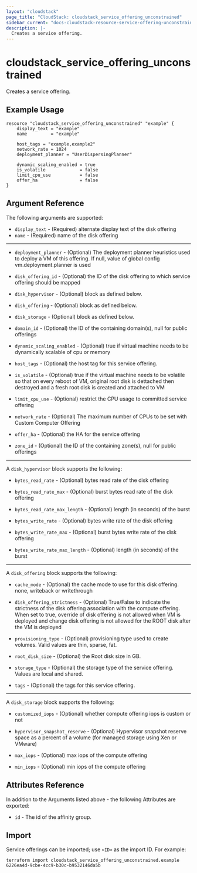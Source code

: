 ```yaml
---
layout: "cloudstack"
page_title: "CloudStack: cloudstack_service_offering_unconstrained"
sidebar_current: "docs-cloudstack-resource-service-offering-unconstrained"
description: |-
  Creates a service offering.
---
```


# cloudstack_service_offering_unconstrained

Creates a service offering.

## Example Usage

```hcl
resource "cloudstack_service_offering_unconstrained" "example" {
	display_text = "example"
	name         = "example"

	host_tags = "example,example2"
	network_rate = 1024
	deployment_planner = "UserDispersingPlanner"
	
	dynamic_scaling_enabled = true
	is_volatile             = false
	limit_cpu_use           = false
	offer_ha                = false
}
```

## Argument Reference

The following arguments are supported:

* `display_text` - (Required) alternate display text of the disk offering
* `name` - (Required) name of the disk offering

---

* `deployment_planner` - (Optional) The deployment planner heuristics used to deploy a VM of this offering. If null, value of global config vm.deployment.planner is used

* `disk_offering_id` - (Optional) the ID of the disk offering to which service offering should be mapped

* `disk_hypervisor` - (Optional) block as defined below.

* `disk_offering` - (Optional) block as defined below.

* `disk_storage` - (Optional) block as defined below.

* `domain_id` - (Optional) the ID of the containing domain(s), null for public offerings

* `dynamic_scaling_enabled` - (Optional) true if virtual machine needs to be dynamically scalable of cpu or memory

* `host_tags` - (Optional) the host tag for this service offering.

* `is_volatile` - (Optional) true if the virtual machine needs to be volatile so that on every reboot of VM, original root disk is dettached then destroyed and a fresh root disk is created and attached to VM

* `limit_cpu_use` - (Optional) restrict the CPU usage to committed service offering

* `network_rate` - (Optional) The maximum number of CPUs to be set with Custom Computer Offering

* `offer_ha` - (Optional) the HA for the service offering

* `zone_id` - (Optional) the ID of the containing zone(s), null for public offerings

---
A `disk_hypervisor` block supports the following:

* `bytes_read_rate` - (Optional) bytes read rate of the disk offering

* `bytes_read_rate_max` - (Optional) burst bytes read rate of the disk offering

* `bytes_read_rate_max_length` - (Optional) length (in seconds) of the burst

* `bytes_write_rate` - (Optional) bytes write rate of the disk offering

* `bytes_write_rate_max` - (Optional) burst bytes write rate of the disk offering

* `bytes_write_rate_max_length` - (Optional) length (in seconds) of the burst

---
A `disk_offering` block supports the following:

* `cache_mode` - (Optional) the cache mode to use for this disk offering. none, writeback or writethrough

* `disk_offering_strictness` - (Optional) True/False to indicate the strictness of the disk offering association with the compute offering. When set to true, override of disk offering is not allowed when VM is deployed and change disk offering is not allowed for the ROOT disk after the VM is deployed

* `provisioning_type` - (Optional) provisioning type used to create volumes. Valid values are thin, sparse, fat.

* `root_disk_size` - (Optional) the Root disk size in GB.

* `storage_type` - (Optional) the storage type of the service offering. Values are local and shared.

* `tags` - (Optional) the tags for this service offering.

---
A `disk_storage` block supports the following:

* `customized_iops` - (Optional) whether compute offering iops is custom or not

* `hypervisor_snapshot_reserve` - (Optional) Hypervisor snapshot reserve space as a percent of a volume (for managed storage using Xen or VMware)

* `max_iops` - (Optional) max iops of the compute offering

* `min_iops` - (Optional) min iops of the compute offering



## Attributes Reference

In addition to the Arguments listed above - the following Attributes are exported:

* `id` - The id of the affinity group.


## Import

Service offerings can be imported; use `<ID>` as the import ID. For
example:

```shell
terraform import cloudstack_service_offering_unconstrained.example 6226ea4d-9cbe-4cc9-b30c-b9532146da5b
```
